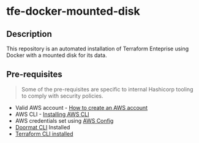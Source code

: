 # tfe-docker-mounted-disk

## Description

This repository is an automated installation of Terraform Enteprise using Docker with a mounted disk for its data.

## Pre-requisites

> Some of the pre-requisites are specific to internal Hashicorp tooling to comply with security policies.

- Valid AWS account - [How to create an AWS account](https://aws.amazon.com/resources/create-account/)
- AWS CLI - [Installing AWS CLI](https://docs.aws.amazon.com/cli/latest/userguide/getting-started-install.html)
- AWS credentials set using [AWS Config](https://docs.aws.amazon.com/cli/v1/userguide/cli-configure-files.html)
- [Doormat CLI](https://docs.prod.secops.hashicorp.services/doormat/cli/) Installed
- [Terraform CLI installed](https://developer.hashicorp.com/terraform/tutorials/aws-get-started/install-cli)
